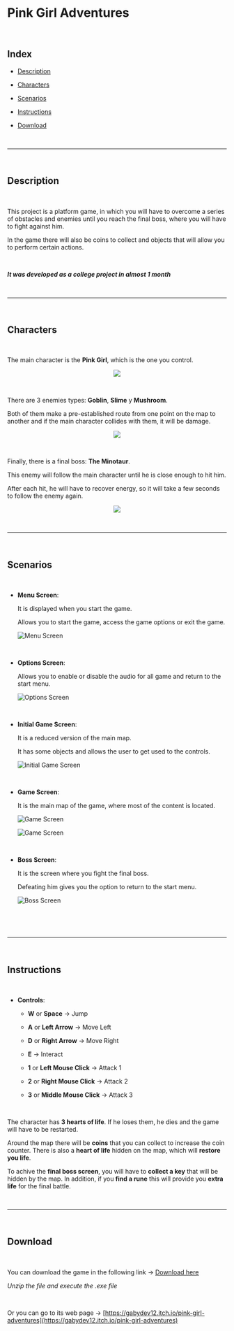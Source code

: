 
# Pink Girl Adventures


<p>&nbsp;</p>

## Index

 - [Description](#Description)
 
 - [Characters](#Characters)
 
 - [Scenarios](#Scenarios)

 - [Instructions](#Instructions) 
 
 - [Download](#Download) 



<p>&nbsp;</p>

***

<p>&nbsp;</p>



## **Description**


<p>&nbsp;</p>

This project is a platform game, in which you will have to overcome a series of obstacles and enemies until you reach the final boss, where you will have to fight against him.

In the game there will also be coins to collect and objects that will allow you to perform certain actions.

<p>&nbsp;</p>


***It was developed as a college project in almost 1 month***



<p>&nbsp;</p>

***

<p>&nbsp;</p>



## **Characters**


<p>&nbsp;</p>

The main character is the **Pink Girl**, which is the one you control.

<div align="center">

  <img src="./Images/Pink-Girl.png">

</div>


<p>&nbsp;</p>


There are 3 enemies types: **Goblin**, **Slime** y **Mushroom**.

Both of them make a pre-established route from one point on the map to another and if the main character collides with them, it will be damage.

<div align="center">

  <img src="./Images/Enemies.png">

</div>


<p>&nbsp;</p>


Finally, there is a final boss: **The Minotaur**.

This enemy will follow the main character until he is close enough to hit him.

After each hit, he will have to recover energy, so it will take a few seconds to follow the enemy again.

<div align="center">

  <img src="./Images/Boss.png">

</div>



<p>&nbsp;</p>

***

<p>&nbsp;</p>



## **Scenarios**

<p>&nbsp;</p>

 - **Menu Screen**:
  
    It is displayed when you start the game.
    
    Allows you to start the game, access the game options or exit the game.

    ![Menu Screen](./Images/Menu-Screen.png)

    <p>&nbsp;</p>


 - **Options Screen**:
  
    Allows you to enable or disable the audio for all game and return to the start menu.
    
    ![Options Screen](./Images/Options-Screen.png)

    <p>&nbsp;</p>


 - **Initial Game Screen**:
  
    It is a reduced version of the main map.
    
    It has some objects and allows the user to get used to the controls.
    
    ![Initial Game Screen](./Images/Initial-Game-Screen.png)

    <p>&nbsp;</p>


 - **Game Screen**:
  
    It is the main map of the game, where most of the content is located.
        
    ![Game Screen](./Images/Game-Screen-1.png)

    ![Game Screen](./Images/Game-Screen-2.png)

    <p>&nbsp;</p>


 - **Boss Screen**:
  
    It is the screen where you fight the final boss.
    
    Defeating him gives you the option to return to the start menu.
    
    ![Boss Screen](./Images/Boss-Screen.png)

    <p>&nbsp;</p>



<p>&nbsp;</p>

***

<p>&nbsp;</p>



## **Instructions**

<p>&nbsp;</p>

 - **Controls**:
  
    - **W** or **Space** → Jump

    - **A** or **Left Arrow** → Move Left

    - **D** or **Right Arrow** → Move Right

    - **E** → Interact

    - **1** or **Left Mouse Click** → Attack 1

    - **2** or **Right Mouse Click** → Attack 2

    - **3** or **Middle Mouse Click** → Attack 3 

<p>&nbsp;</p>

The character has **3 hearts of life**. If he loses them, he dies and the game will have to be restarted.

Around the map there will be **coins** that you can collect to increase the coin counter. There is also a **heart of life** hidden on the map, which will **restore you life**.

To achive the **final boss screen**, you will have to **collect a key** that will be hidden by the map. In addition, if you **find a rune** this will provide you **extra life** for the final battle.


<p>&nbsp;</p>

***

<p>&nbsp;</p>



## **Download**

<p>&nbsp;</p>

You can download the game in the following link → [Download here](https://downgit.github.io/#/home?url=https://github.com/GabyDev12/Pink_Girl_Adventures/tree/master/Builds/Windows)

*Unzip the file and execute the .exe file*

<p>&nbsp;</p>

Or you can go to its web page → [https://gabydev12.itch.io/pink-girl-adventures](https://gabydev12.itch.io/pink-girl-adventures)


